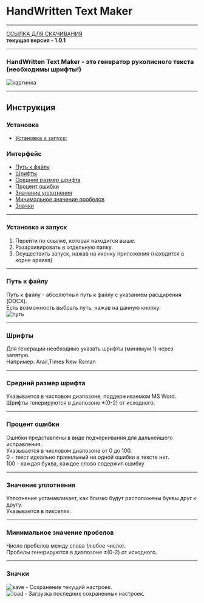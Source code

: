 # HandWritten Text Maker
***
[ССЫЛКА ДЛЯ СКАЧИВАНИЯ](https://drive.google.com/file/d/1yTIQsyhgasaFf9UvyjwoBBw05HKMA7V9/view?usp=sharing)   
**текущая версия - 1.0.1**
***
### HandWritten Text Maker - это генератор рукописного текста (необходимы шрифты!)
![картинка](https://i.ibb.co/N2dQjpy/image.png)
***
## Инструкция
### Установка
 + [Установка и запуск](#install);
### Интерфейс
 + [Путь к файлу](#path)
 + [Шрифты](#font)
 + [Средний размер шрифта](#fontSize)
 + [Процент ошибки](#mistake)
 + [Значение уплотнения](#yplot)
 + [Минимальное значение пробелов](#space)
 + [Значки](#icons)
***  
 ### <a name="install"></a>  Установка и запуск
 1. Перейти по ссылке, которая находится выше.
 2. Разархивировать в отдельную папку.
 3. Осуществить запуск, нажав на иконку приложения (находится в корне архива)
 ***
 ### <a name="path"></a>  Путь к файлу
 Путь к файлу - абсолютный путь к файлу с указанием расщирения (DOCX).    
 Есть возможность выбрать путь, нажав на данную кнопку:  
 ![путь](https://i.ibb.co/S6L4jVV/213123.png)
 ***
 ### <a name="font"></a>  Шрифты
 Для генерации необходимо указать шрифты (минимум 1) через запятую.   
 Например: Arail,Times New Roman
 ***
 ### <a name="fontSize"></a>  Средний размер шрифта
 Указывается в числовом диапозоне, поддерживаемом MS Word.   
 Шрифты генерируются в диапозоне ±(0-2) от исходного.
 ***
 ### <a name="mistake"></a>  Процент ошибки
 Ошибки представлены в виде подчеркивания для дальнейшего исправления.   
 Указывается в числовом диапозоне от 0 до 100.      
 0 - текст идеально правильный ни одной ошибки в тексте нет.     
 100 - каждая буква, каждое слово содержит ошибку
 ***
 ### <a name="yplot"></a>  Значение уплотнения
 Уплотнение устанавливает, как близко будут расположены буквы друг к другу.    
 Указывается в пикселях.
 ***
 ### <a name="space"></a>  Минимальное значение пробелов
 Число пробелов между слова (любое число).       
 Пробелы генерируются в диапозоне ±(0-2) от исходного.
 ***
 ### <a name="icons"></a>  Значки
 ![save](https://i.ibb.co/q164QQF/image.png) - Сохранение текущий настроек.   
 ![load](https://i.ibb.co/yS1gZnh/image.png) - Загрузка последних сохраненных настроек.
